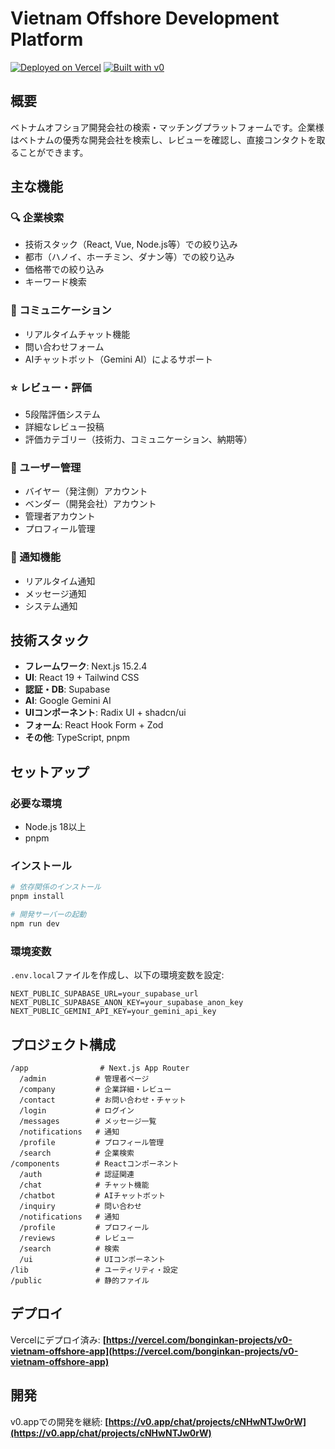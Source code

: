 # Vietnam Offshore Development Platform

[![Deployed on Vercel](https://img.shields.io/badge/Deployed%20on-Vercel-black?style=for-the-badge&logo=vercel)](https://vercel.com/bonginkan-projects/v0-vietnam-offshore-app)
[![Built with v0](https://img.shields.io/badge/Built%20with-v0.app-black?style=for-the-badge)](https://v0.app/chat/projects/cNHwNTJw0rW)

## 概要

ベトナムオフショア開発会社の検索・マッチングプラットフォームです。企業様はベトナムの優秀な開発会社を検索し、レビューを確認し、直接コンタクトを取ることができます。

## 主な機能

### 🔍 企業検索
- 技術スタック（React, Vue, Node.js等）での絞り込み
- 都市（ハノイ、ホーチミン、ダナン等）での絞り込み
- 価格帯での絞り込み
- キーワード検索

### 💬 コミュニケーション
- リアルタイムチャット機能
- 問い合わせフォーム
- AIチャットボット（Gemini AI）によるサポート

### ⭐ レビュー・評価
- 5段階評価システム
- 詳細なレビュー投稿
- 評価カテゴリー（技術力、コミュニケーション、納期等）

### 👤 ユーザー管理
- バイヤー（発注側）アカウント
- ベンダー（開発会社）アカウント
- 管理者アカウント
- プロフィール管理

### 🔔 通知機能
- リアルタイム通知
- メッセージ通知
- システム通知

## 技術スタック

- **フレームワーク**: Next.js 15.2.4
- **UI**: React 19 + Tailwind CSS
- **認証・DB**: Supabase
- **AI**: Google Gemini AI
- **UIコンポーネント**: Radix UI + shadcn/ui
- **フォーム**: React Hook Form + Zod
- **その他**: TypeScript, pnpm

## セットアップ

### 必要な環境
- Node.js 18以上
- pnpm

### インストール

```bash
# 依存関係のインストール
pnpm install

# 開発サーバーの起動
npm run dev
```

### 環境変数

`.env.local`ファイルを作成し、以下の環境変数を設定:

```env
NEXT_PUBLIC_SUPABASE_URL=your_supabase_url
NEXT_PUBLIC_SUPABASE_ANON_KEY=your_supabase_anon_key
NEXT_PUBLIC_GEMINI_API_KEY=your_gemini_api_key
```

## プロジェクト構成

```
/app                # Next.js App Router
  /admin           # 管理者ページ
  /company         # 企業詳細・レビュー
  /contact         # お問い合わせ・チャット
  /login           # ログイン
  /messages        # メッセージ一覧
  /notifications   # 通知
  /profile         # プロフィール管理
  /search          # 企業検索
/components        # Reactコンポーネント
  /auth            # 認証関連
  /chat            # チャット機能
  /chatbot         # AIチャットボット
  /inquiry         # 問い合わせ
  /notifications   # 通知
  /profile         # プロフィール
  /reviews         # レビュー
  /search          # 検索
  /ui              # UIコンポーネント
/lib               # ユーティリティ・設定
/public            # 静的ファイル
```

## デプロイ

Vercelにデプロイ済み:
**[https://vercel.com/bonginkan-projects/v0-vietnam-offshore-app](https://vercel.com/bonginkan-projects/v0-vietnam-offshore-app)**

## 開発

v0.appでの開発を継続:
**[https://v0.app/chat/projects/cNHwNTJw0rW](https://v0.app/chat/projects/cNHwNTJw0rW)**
